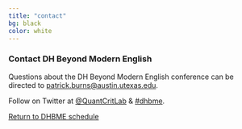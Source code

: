 ```yaml
---
title: "contact"
bg: black
color: white
---
```


### Contact DH Beyond Modern English

Questions about the DH Beyond Modern English conference can be directed to [patrick.burns@austin.utexas.edu](mailto:patrick.burns@austin.utexas.edu?subject=DHBME%20Conference).

Follow on Twitter at [@QuantCritLab](https://twitter.com/QuantCritLab) & [#dhbme](https://twitter.com/search?q=%23dhbme&src=typd).

<a href="#schedule">Return to DHBME schedule</a>
